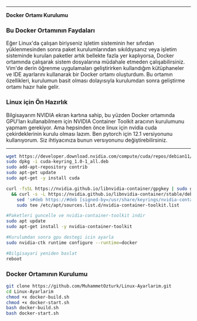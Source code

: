 
---

**Docker Ortamı Kurulumu**

### Bu Docker Ortamının Faydaları  
Eğer Linux'da çalışan biriyseniz işletim sisteminin her sıfırdan yüklenmesinden sonra paket kurulumlarından sıkıldıysanız veya işletim sisteminde kurulan paketler artık bellekte fazla yer kaplıyorsa, Docker ortamında çalışarak sistem dosyalarına müdahale etmeden çalışabilirsiniz. Vim'de derin öğrenme uygulamaları geliştirirken kullandığım kütüphaneler ve IDE ayarlarını kullanarak bir Docker ortamı oluşturdum. Bu ortamın özellikleri, kurulumun basit olması dolayısıyla kurulumdan sonra geliştirme ortamı hazır hale gelir.

### Linux için Ön Hazırlık  
Bilgisayarım NVIDIA ekran kartına sahip, bu yüzden Docker ortamında GPU'ları kullanabilmem için NVIDIA Container Toolkit aracının kurulumunu yapmam gerekiyor.
Ama hepsinden önce linux için nvidia cuda çekirdeklerinin kurulu olması lazım. Ben pytorch için 12.1 versiyonunu kullanıyorum. Siz ihtiyacınıza bunun versıyonunu değiştirebilirsiniz.


---

```bash
wget https://developer.download.nvidia.com/compute/cuda/repos/debian11/x86_64/cuda-keyring_1.0-1_all.deb
sudo dpkg -i cuda-keyring_1.0-1_all.deb
sudo add-apt-repository contrib
sudo apt-get update
sudo apt-get -y install cuda
```



```bash 
curl -fsSL https://nvidia.github.io/libnvidia-container/gpgkey | sudo gpg --dearmor -o /usr/share/keyrings/nvidia-container-toolkit-keyring.gpg \
  && curl -s -L https://nvidia.github.io/libnvidia-container/stable/deb/nvidia-container-toolkit.list | \
    sed 's#deb https://#deb [signed-by=/usr/share/keyrings/nvidia-container-toolkit-keyring.gpg] https://#g' | \
    sudo tee /etc/apt/sources.list.d/nvidia-container-toolkit.list
```

```bash
#Paketleri guncelle ve nvidia-container-toolkit indir
sudo apt update
sudo apt-get install -y nvidia-container-toolkit
```

```bash
#Kurulumdan sonra gpu destegi icin ayarla
sudo nvidia-ctk runtime configure --runtime=docker
```

```bash
#Bilgisayari yeniden baslat
reboot
```

### Docker Ortamının Kurulumu

```bash
git clone https://github.com/MuhammetOzturk/Linux-Ayarlarim.git
cd Linux-Ayarlarim
chmod +x docker-build.sh
chmod +x docker-start.sh
bash docker-build.sh
bash docker-start.sh

```
